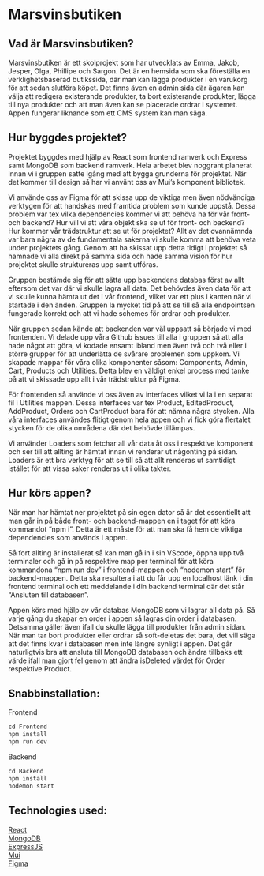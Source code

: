 # Marsvinsbutiken



## Vad är Marsvinsbutiken?

Marsvinsbutiken är ett skolprojekt som har utvecklats av Emma, Jakob, Jesper, Olga, Phillipe och Sargon. Det är en hemsida som ska föreställa en verklighetsbaserad butikssida, där man kan lägga produkter i en varukorg för att sedan slutföra köpet. Det finns även en admin sida där ägaren kan välja att redigera existerande produkter, ta bort existerande produkter, lägga till nya produkter och att man även kan se placerade ordrar i systemet.
Appen fungerar liknande som ett CMS system kan man säga.



## Hur byggdes projektet?

Projektet byggdes med hjälp av React som frontend ramverk och Express samt MongoDB som backend ramverk. Hela arbetet blev noggrant planerat innan vi i gruppen satte igång med att bygga grunderna för projektet. När det kommer till design så har vi använt oss av Mui’s komponent bibliotek.

Vi använde oss av Figma för att skissa upp de viktiga men även nödvändiga verktygen för att handskas med framtida problem som kunde uppstå. Dessa problem var tex vilka dependencies kommer vi att behöva ha för vår front- och backend? Hur vill vi att våra objekt ska se ut för front- och backend? Hur kommer vår trädstruktur att se ut för projektet?
Allt av det ovannämnda var bara några av de fundamentala sakerna vi skulle komma att behöva veta under projektets gång.
Genom att ha skissat upp detta tidigt i projektet så hamnade vi alla direkt på samma sida och hade samma vision för hur projektet skulle struktureras upp samt utföras.

Gruppen bestämde sig för att sätta upp backendens databas först av allt eftersom det var där vi skulle lagra all data. Det behövdes även data för att vi skulle kunna hämta ut det i vår frontend, vilket var ett plus i kanten när vi startade i den änden. Gruppen la mycket tid på att se till så alla endpointsen fungerade korrekt och att vi hade schemes för ordrar och produkter.

När gruppen sedan kände att backenden var väl uppsatt så började vi med frontenden. Vi delade upp våra Github issues till alla i gruppen så att alla hade något att göra, vi kodade ensamt ibland men även två och två eller i större grupper för att underlätta de svårare problemen som uppkom. 
Vi skapade mappar för våra olika komponenter såsom: Components, Admin, Cart, Products och Utilities. Detta blev en väldigt enkel process med tanke på att vi skissade upp allt i vår trädstruktur på Figma. 

För frontenden så använde vi oss även av interfaces vilket vi la i en separat fil i Utilities mappen. Dessa interfaces var tex Product, EditedProduct, AddProduct, Orders och CartProduct bara för att nämna några stycken.
 Alla våra interfaces användes flitigt genom hela appen och vi fick göra flertalet stycken för de olika områdena där det behövde tillämpas.

Vi använder Loaders som fetchar all vår data åt oss i respektive komponent och ser till att allting är hämtat innan vi renderar ut någonting på sidan. Loaders är ett bra verktyg för att se till så att allt renderas ut samtidigt istället för att vissa saker renderas ut i olika takter.



## Hur körs appen?

När man har hämtat ner projektet på sin egen dator så är det essentiellt att man går in på både front- och backend-mappen en i taget för att köra kommandot “npm i”. Detta är ett måste för att man ska få hem de viktiga dependencies som används i appen.

Så fort allting är installerat så kan man gå in i sin VScode, öppna upp två terminaler och gå in på respektive map per terminal för att köra kommandona “npm run dev” i frontend-mappen och “nodemon start” för backend-mappen.
Detta ska resultera i att du får upp en localhost länk i din frontend terminal och ett meddelande i din backend terminal där det står “Ansluten till databasen”.

Appen körs med hjälp av vår databas MongoDB som vi lagrar all data på. Så varje gång du skapar en order i appen så lagras din order i databasen. Detsamma gäller även ifall du skulle lägga till produkter från admin sidan.
När man tar bort produkter eller ordrar så soft-deletas det bara, det vill säga att det finns kvar i databasen men inte längre synligt i appen. 
Det går naturligtvis bra att ansluta till MongoDB databasen och ändra tillbaks ett värde ifall man gjort fel genom att ändra isDeleted värdet för Order respektive Product.

## Snabbinstallation:

Frontend
```js
cd Frontend
npm install
npm run dev
```

Backend
```js
cd Backend
npm install
nodemon start
```


## Technologies used:

[React](https://react.dev/) <br>
[MongoDB](https://www.mongodb.com/) <br>
[ExpressJS](https://expressjs.com/) <br>
[Mui](https://mui.com/) <br>
[Figma](https://www.figma.com/file/XdNV4pMRKx6a4DqVJTIpSe/Untitled?type=design&node-id=0-1&mode=design&t=4JX3xXK8Zh4V2Bzu-0) <br>
